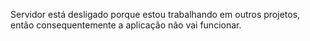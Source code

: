 Servidor está desligado porque estou trabalhando em outros projetos, então consequentemente a aplicação não vai funcionar.
